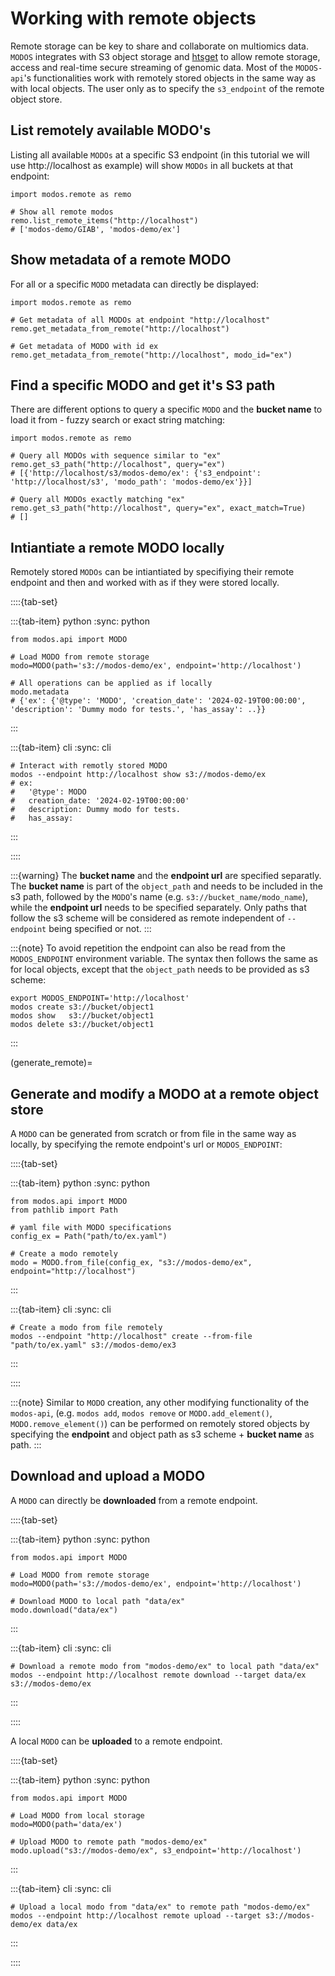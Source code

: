 # Working with remote objects

Remote storage can be key to share and collaborate on multiomics data. `MODOS` integrates with S3 object storage and <a href="https://academic.oup.com/bioinformatics/article/35/1/119/5040320" target="_blank">htsget</a> to allow remote storage, access and real-time secure streaming of genomic data.
Most of the `MODOS-api`'s functionalities work with remotely stored objects in the same way as with local objects. The user only as to specify the `s3_endpoint` of the remote object store.

## List remotely available MODO's
Listing all available `MODOs` at a specific S3 endpoint (in this tutorial we will use http://localhost as example) will show `MODOs` in all buckets at that endpoint:


```{code-block} python
import modos.remote as remo

# Show all remote modos
remo.list_remote_items("http://localhost")
# ['modos-demo/GIAB', 'modos-demo/ex']
```

## Show metadata of a remote MODO
For all or a specific `MODO` metadata can directly be displayed:

```{code-block} python
import modos.remote as remo

# Get metadata of all MODOs at endpoint "http://localhost"
remo.get_metadata_from_remote("http://localhost")

# Get metadata of MODO with id ex
remo.get_metadata_from_remote("http://localhost", modo_id="ex")
```

## Find a specific MODO and get it's S3 path
There are different options to query a specific `MODO` and the __bucket name__ to load it from - fuzzy search or exact string matching:

```{code-block} python
import modos.remote as remo

# Query all MODOs with sequence similar to "ex"
remo.get_s3_path("http://localhost", query="ex")
# [{'http://localhost/s3/modos-demo/ex': {'s3_endpoint': 'http://localhost/s3', 'modo_path': 'modos-demo/ex'}}]

# Query all MODOs exactly matching "ex"
remo.get_s3_path("http://localhost", query="ex", exact_match=True)
# []
```

## Intiantiate a remote MODO locally

Remotely stored `MODOs` can be intiantiated by specifiying their remote endpoint and then and worked with as if they were stored locally.

::::{tab-set}

:::{tab-item} python
:sync: python
```{code-block} python
from modos.api import MODO

# Load MODO from remote storage
modo=MODO(path='s3://modos-demo/ex', endpoint='http://localhost')

# All operations can be applied as if locally
modo.metadata
# {'ex': {'@type': 'MODO', 'creation_date': '2024-02-19T00:00:00', 'description': 'Dummy modo for tests.', 'has_assay': ..}}
```
:::

:::{tab-item} cli
:sync: cli
```{code-block} console
# Interact with remotly stored MODO
modos --endpoint http://localhost show s3://modos-demo/ex
# ex:
#   '@type': MODO
#   creation_date: '2024-02-19T00:00:00'
#   description: Dummy modo for tests.
#   has_assay:
```
:::

::::

:::{warning}
The __bucket name__ and the __endpoint url__ are specified separatly. The __bucket name__ is part of the `object_path` and needs to be included in the s3 path, followed by the `MODO`'s name (e.g. `s3://bucket_name/modo_name`), while the __endpoint url__ needs to be specified separately. Only paths that follow the s3 scheme will be considered as remote independent of `--endpoint` being specified or not.
:::

:::{note}
To avoid repetition the endpoint can also be read from the `MODOS_ENDPOINT` environment variable. The syntax then follows the same as for local objects, except that the `object_path` needs to be provided as s3 scheme:

```{code-block} console
export MODOS_ENDPOINT='http://localhost'
modos create s3://bucket/object1
modos show   s3://bucket/object1
modos delete s3://bucket/object1
```
:::

(generate_remote)=
## Generate and modify a MODO at a remote object store

A `MODO` can be generated from scratch or from file in the same way as locally, by specifying the remote endpoint's url or `MODOS_ENDPOINT`:

::::{tab-set}

:::{tab-item} python
:sync: python
```{code-block} python
from modos.api import MODO
from pathlib import Path

# yaml file with MODO specifications
config_ex = Path("path/to/ex.yaml")

# Create a modo remotely
modo = MODO.from_file(config_ex, "s3://modos-demo/ex", endpoint="http://localhost")
```
:::

:::{tab-item} cli
:sync: cli
```{code-block} console
# Create a modo from file remotely
modos --endpoint "http://localhost" create --from-file "path/to/ex.yaml" s3://modos-demo/ex3
```
:::

::::

:::{note}
Similar to `MODO` creation, any other modifying functionality of the `modos-api`, (e.g.  `modos add`, `modos remove` or `MODO.add_element()`, `MODO.remove_element()`) can be performed on remotely stored objects by specifying the __endpoint__ and object path as s3 scheme + __bucket name__ as path.
:::

## Download and upload a MODO

A `MODO` can directly be __downloaded__ from a remote endpoint.

::::{tab-set}

:::{tab-item} python
:sync: python
```{code-block} python
from modos.api import MODO

# Load MODO from remote storage
modo=MODO(path='s3://modos-demo/ex', endpoint='http://localhost')

# Download MODO to local path "data/ex"
modo.download("data/ex")
```
:::

:::{tab-item} cli
:sync: cli
```{code-block} console
# Download a remote modo from "modos-demo/ex" to local path "data/ex"
modos --endpoint http://localhost remote download --target data/ex s3://modos-demo/ex
```
:::

::::

A local `MODO` can be __uploaded__ to a remote endpoint.

::::{tab-set}

:::{tab-item} python
:sync: python
```{code-block} python
from modos.api import MODO

# Load MODO from local storage
modo=MODO(path='data/ex')

# Upload MODO to remote path "modos-demo/ex"
modo.upload("s3://modos-demo/ex", s3_endpoint='http://localhost')
```
:::

:::{tab-item} cli
:sync: cli
```{code-block} console
# Upload a local modo from "data/ex" to remote path "modos-demo/ex"
modos --endpoint http://localhost remote upload --target s3://modos-demo/ex data/ex
```
:::

::::
